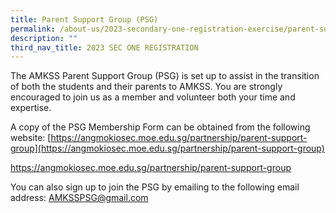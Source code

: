 ```yaml
---
title: Parent Support Group (PSG)
permalink: /about-us/2023-secondary-one-registration-exercise/parent-support-group-psg/
description: ""
third_nav_title: 2023 SEC ONE REGISTRATION
---
```

The AMKSS Parent Support Group (PSG) is set up to assist in the transition of both the students and their parents to AMKSS. You are strongly encouraged to join us as a member and volunteer both your time and expertise. 

A copy of the PSG Membership Form can be obtained from the following website: [https://angmokiosec.moe.edu.sg/partnership/parent-support-group](https://angmokiosec.moe.edu.sg/partnership/parent-support-group)

<a href="/files/S1OC%202023%20Information%20Kit.pdf"><font color="#62C183">https://angmokiosec.moe.edu.sg/partnership/parent-support-group</font></a>

You can also sign up to join the PSG by emailing to the following email address:  [AMKSSPSG@gmail.com](mailto:AMKSSPSG@gmail.com)